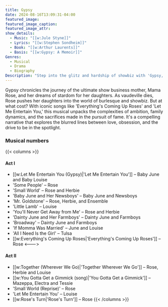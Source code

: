 ```yaml
---
title: Gypsy
date: 2024-08-16T13:09:31-04:00
featured_image:
featured_image_caption: 
featured_image_attr:
show_details: 
  - Music: "[[w:Jule Styne]]"
  - Lyrics: "[[w:Stephen Sondheim]]"
  - Book: "[[w:Arthur Laurents]]"
  - Basis: "[[w:Gypsy: A Memoir]]"
Genres:
  - Musical
  - Drama
  - Biography
Description: "Step into the glitz and hardship of showbiz with 'Gypsy,' a gripping tale of ambition, family, and the price of stardom, set in the fading light of vaudeville's golden age."
---
```

Gypsy chronicles the journey of the ultimate show business mother, Mama Rose, and her dreams of stardom for her daughters. As vaudeville dies, Rose pushes her daughters into the world of burlesque and showbiz. But at what cost? With iconic songs like 'Everything's Coming Up Roses' and 'Let Me Entertain You,' this musical unpacks the complexities of ambition, family dynamics, and the sacrifices made in the pursuit of fame. It's a compelling narrative that explores the blurred lines between love, obsession, and the drive to be in the spotlight.

### Musical numbers
{{< columns >}} 
#### Act I
- [[w:Let Me Entertain You (Gypsy)|'Let Me Entertain You']] – Baby June and Baby Louise
- 'Some People' – Rose
- 'Small World' – Rose and Herbie
- 'Baby June and Her Newsboys' – Baby June and Newsboys
- 'Mr. Goldstone' – Rose, Herbie, and Ensemble
- 'Little Lamb' – Louise
- 'You'll Never Get Away from Me' – Rose and Herbie
- 'Dainty June and Her Farmboys' – Dainty June and Farmboys
- 'Broadway' – Dainty June and Farmboys
- 'If Momma Was Married' – June and Louise
- 'All I Need Is the Girl' – Tulsa
- [[w:Everything's Coming Up Roses|'Everything's Coming Up Roses']] – Rose
<--->
#### Act II  
- [[w:Together (Wherever We Go)|'Together Wherever We Go']] – Rose, Herbie and Louise
- [[w:You Gotta Get a Gimmick (song)|'You Gotta Get a Gimmick']] – Mazeppa, Electra and Tessie
- 'Small World (Reprise)' – Rose
- 'Let Me Entertain You' – Louise
- [[w:Rose's Turn|'Rose's Turn']] – Rose
{{< /columns >}}